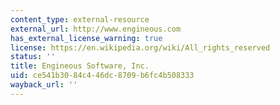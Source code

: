 ```yaml
---
content_type: external-resource
external_url: http://www.engineous.com
has_external_license_warning: true
license: https://en.wikipedia.org/wiki/All_rights_reserved
status: ''
title: Engineous Software, Inc.
uid: ce541b30-84c4-46dc-8709-b6fc4b508333
wayback_url: ''
---
```

